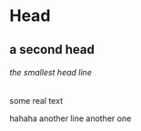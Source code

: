 <h1>Head</h1>
<h2>a second head</h2>
<h6>the smallest head line</h6>
some real text


hahaha
another line
another one
